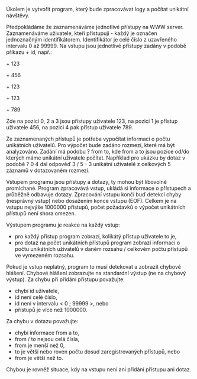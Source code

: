 Úkolem je vytvořit program, který bude zpracovávat logy a počítat unikátní návštěvy.

Předpokládáme že zaznamenáváme jednotlivé přístupy na WWW server. Zaznamenáváme uživatele, kteří přistupují - každý je označen jednoznačným identifikátorem. Identifikátor je celé číslo z uzavřeného intervalu 0 až 99999. Na vstupu jsou jednotlivé přístupy zadány v podobě příkazu + id, např.:

 \+ 123
 
 \+ 456
 
 \+ 123
 
 \+ 123
 
 \+ 789

Zde na pozici 0, 2 a 3 jsou přístupy uživatele 123, na pozici 1 je přístup uživatele 456, na pozici 4 pak přístup uživatele 789.

Ze zaznamenaných přístupů je potřeba vypočítat informaci o počtu unikátních uživatelů. Pro výpočet bude zadáno rozmezí, které má být analyzováno. Zadání má podobu ? from to, kde from a to jsou pozice od/do kterých máme unikátní uživatele počítat. Například pro ukázku by dotaz v podobě ? 0 4 dal odpověď 3 / 5 - 3 unikátní uživatelé z celkových 5 záznamů v dotazovaném rozmezí.

Vstupem programu jsou přístupy a dotazy, ty mohou být libovolně promíchané. Program zpracovává vstup, ukládá si informace o přístupech a průběžně odbavuje dotazy. Zpracování vstupu končí buď detekcí chyby (nesprávný vstup) nebo dosažením konce vstupu (EOF). Celkem je na vstupu nejvýše 1000000 přístupů, počet požadavků o výpočet unikátních přístupů není shora omezen.

Výstupem programu je reakce na každý vstup:

  -  pro každý přístup program zobrazí, kolikátý přístup uživatele to je,
  -  pro dotaz na počet unikátních přístupů program zobrazí informaci o počtu unikátních uživatelů v daném rozsahu / celkovém počtu přístupů ve vymezeném rozsahu.

Pokud je vstup neplatný, program to musí detekovat a zobrazit chybové hlášení. Chybové hlášení zobrazujte na standardní výstup (ne na chybový výstup). Za chybu při přidání přístupu považujte:

  -  chybí id uživatele,
  -  id není celé číslo,
  -  id není v intervalu < 0 ; 99999 >, nebo
  -  přístupů je více než 1000000.

Za chybu v dotazu považujte:

  -  chybí informace from a to,
  -  from / to nejsou celá čísla,
  -  from je menší než 0,
  -  to je větší nebo roven počtu dosud zaregistrovaných přístupů, nebo
  -  from je větší než to.

Chybou je rovněž situace, kdy na vstupu není ani přidání přístupu ani dotaz.
